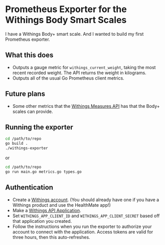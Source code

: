 # Prometheus Exporter for the Withings Body Smart Scales

I have a Withings Body+ smart scale. And I wanted to build my first Prometheus exporter.

## What this does

- Outputs a gauge metric for `withings_current_weight`, taking the most recent recorded weight. The API returns the weight in kilograms.
- Outputs all of the usual Go Prometheus client metrics.

## Future plans

- Some other metrics that the [Withings Measures API](https://developer.withings.com/oauth2/#operation/measure-getmeas) has that the Body+ scales can provide.

## Running the exporter

```sh
cd /path/to/repo
go build .
./withings-exporter
```

or

```sh
cd /path/to/repo
go run main.go metrics.go types.go
```

## Authentication

- Create a [Withings account](https://account.withings.com/connectionuser/account_create). (You should already have one if you have a Withings product and use the HealthMate app!)
- Make a [Withings API Application](https://account.withings.com/connectionuser/account_create).
- Set `WITHINGS_APP_CLIENT_ID` and `WITHINGS_APP_CLIENT_SECRET` based off that application you created.
- Follow the instructions when you run the exporter to authorize your account to connect with the application. Access tokens are valid for three hours, then this auto-refreshes.
